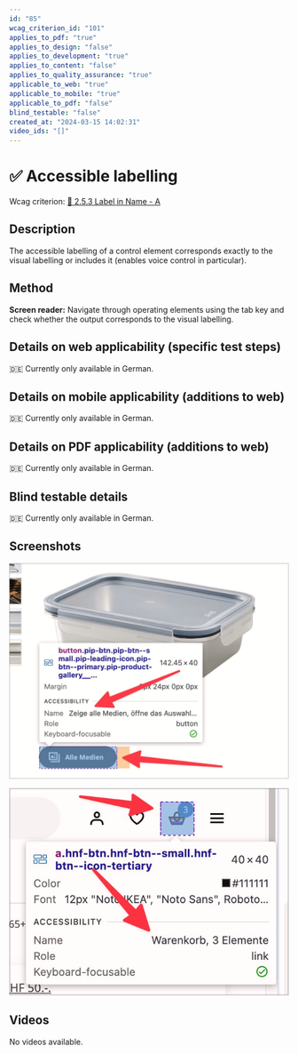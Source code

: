 ```yaml
---
id: "85"
wcag_criterion_id: "101"
applies_to_pdf: "true"
applies_to_design: "false"
applies_to_development: "true"
applies_to_content: "false"
applies_to_quality_assurance: "true"
applicable_to_web: "true"
applicable_to_mobile: "true"
applicable_to_pdf: "false"
blind_testable: "false"
created_at: "2024-03-15 14:02:31"
video_ids: "[]"
---
```


# ✅ Accessible labelling

Wcag criterion: [📜 2.5.3 Label in Name - A](..)

## Description

The accessible labelling of a control element corresponds exactly to the visual labelling or includes it (enables voice control in particular).

## Method

**Screen reader:** Navigate through operating elements using the tab key and check whether the output corresponds to the visual labelling.

## Details on web applicability (specific test steps)

🇩🇪 Currently only available in German.

## Details on mobile applicability (additions to web)

🇩🇪 Currently only available in German.

## Details on PDF applicability (additions to web)

🇩🇪 Currently only available in German.

## Blind testable details

🇩🇪 Currently only available in German.

## Screenshots

![Die zugängliche Beschriftung beinhaltet die visuell sichtbare Beschriftung](images/die-zugngliche-beschriftung-beinhaltet-die-visuell-sichtbare-beschriftung.png)

![Schalter mit Symbol und sinnvoller zugänglicher Beschriftung](images/schalter-mit-symbol-und-sinnvoller-zugnglicher-beschriftung.png)

## Videos

No videos available.
